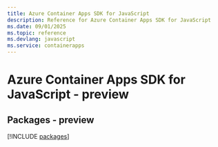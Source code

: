 ```yaml
---
title: Azure Container Apps SDK for JavaScript
description: Reference for Azure Container Apps SDK for JavaScript
ms.date: 09/01/2025
ms.topic: reference
ms.devlang: javascript
ms.service: containerapps
---
```

# Azure Container Apps SDK for JavaScript - preview
## Packages - preview
[!INCLUDE [packages](container-apps-index.md)]